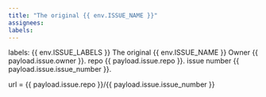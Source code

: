 ```yaml
---
title: "The original {{ env.ISSUE_NAME }}"
assignees:
labels: 
---
```


labels: {{ env.ISSUE_LABELS }}
The original {{ env.ISSUE_NAME }}
Owner {{ payload.issue.owner }}.
repo {{ payload.issue.repo }}.
issue number {{ payload.issue.issue_number }}.

url = {{ payload.issue.repo }}/{{ payload.issue.issue_number }}